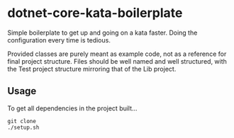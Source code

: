 # dotnet-core-kata-boilerplate
Simple boilerplate to get up and going on a kata faster. Doing the configuration every time is tedious.

Provided classes are purely meant as example code, not as a reference for final project structure. Files
should be well named and well structured, with the Test project structure mirroring that of the Lib project. 

## Usage
To get all dependencies in the project built...
~~~~
git clone
./setup.sh
~~~~